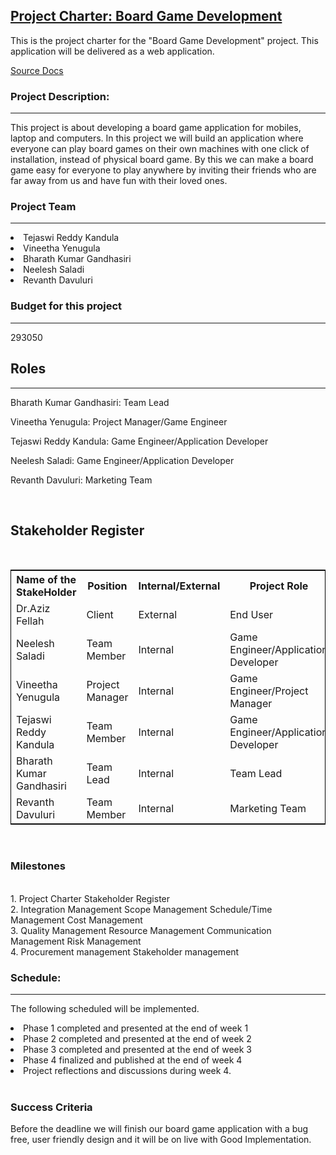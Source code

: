 <!DOCTYPE html>
<html lang="en">
<head>
  <meta charset="utf-8">
  <link rel="stylesheet" href="https://stackpath.bootstrapcdn.com/bootstrap/4.3.1/css/bootstrap.min.css">
  <link rel="stylesheet" href="https://stackpath.bootstrapcdn.com/bootstrap/4.3.1/js/bootstrap.min.js">
  <link rel="stylesheet" href="https://stackpath.bootstrapcdn.com/bootstrap/4.3.1/js/bootstrap.bundle.min.js">
</head>
<body>
<div class="container">
<nav class="navbar navbar-expand-lg navbar-light fixed-top py-3" id="mainNav">
        <a class="navbar-brand js-scroll-trigger" href="#"> 
		<h1>
            Project Charter: Board Game Development
			</h1>
</a>
        
</nav>
</div>
<p>This is the project charter for the "Board Game Development" project. This application will be delivered as a web application.</p>
        <a href="https://github.com/vineetha1996/BoardGameDevelopment">Source Docs</a>
<div class="container">
<h3>Project Description:</h3><hr />
<p>This project is about developing a board game application for mobiles, laptop and computers. In this project we will build an application where everyone can play board games on their own machines with one click of installation, instead of physical board game. By this we can make a board game easy for everyone to play anywhere by inviting their friends who are far away from us and have fun with their loved ones.</p>
<h3>Project Team</h3><hr />
 <li>Tejaswi Reddy Kandula</li>
 <li>Vineetha Yenugula</li>
 <li>Bharath Kumar Gandhasiri</li>
 <li>Neelesh Saladi</li>
 <li>Revanth Davuluri</li>

 <h3>Budget for this project</h3><hr/>
<p>293050</p>
<h2> Roles</h2><hr/>
<p>Bharath Kumar Gandhasiri: Team Lead</p>

<p>Vineetha Yenugula: Project Manager/Game Engineer</p>

<p>Tejaswi Reddy Kandula: Game Engineer/Application Developer</p>

<p>Neelesh Saladi: Game Engineer/Application Developer</p>

<p>Revanth Davuluri: Marketing Team</p>
<br>
<h2>Stakeholder Register</h2><br>
<table style="width:100%;border: 1px solid black;">
  <tr>
    <th>Name of the StakeHolder</th>
    <th>Position</th> 
    <th>Internal/External</th>
	   <th>Project Role</th>
	  <th>Contact Information</th>
  </tr>
  <tr>
    <td>Dr.Aziz Fellah</td>
    <td>Client</td>
	 <td>External</td> 
	 <td>End User</td>
	  <td>AFELLAH@nwmissouri.edu</td> 
  </tr>
  <tr>
    <td>Neelesh Saladi</td>
    <td>Team Member</td>  
	 <td>Internal</td> 
	 <td>Game Engineer/Application Developer</td>
	  <td>S538300@nwmissouri.edu</td> 
  </tr>
  <tr>
    <td>Vineetha Yenugula</td>
    <td>Project Manager</td> 
	 <td>Internal</td> 
	 <td>Game Engineer/Project Manager</td>
	  <td>S538312@nwmissouri.edu</td> 
  </tr>
  <tr>
    <td>Tejaswi Reddy Kandula</td>
    <td>Team Member</td> 
	 <td>Internal</td> 
	 <td>Game Engineer/Application Developer</td>
	  <td>S538309@nwmissouri.edu</td> 
  </tr>
<tr>
    <td>Bharath Kumar Gandhasiri</td>
    <td>Team Lead</td> 
	 <td> Internal</td> 
	 <td>Team Lead</td>
	  <td>S538366@nwmissouri.edu</td> 
  </tr>
  <tr>
    <td>Revanth Davuluri</td>
    <td>Team Member</td> 
	 <td>Internal</td> 
	 <td>Marketing Team</td>
	  <td>S534917@nwmissouri.edu</td> 
  </tr>
</table>
<br> 
<h3>Milestones</h3><hr />
<br>
1. Project Charter
Stakeholder Register
<br>
2.
Integration Management
Scope Management
Schedule/Time Management
Cost Management
<br>
3.
Quality Management
Resource Management
Communication Management
Risk Management
<br>
4.
Procurement management
Stakeholder management
<br>
 <h3>Schedule:</h3>
 <hr />
 <p>The following scheduled will be implemented.</p>
<li>Phase 1 completed and presented at the end of week 1</li>
<li>Phase 2 completed and presented at the end of week 2</li>
<li>Phase 3 completed and presented at the end of week 3</li>
<li>Phase 4 finalized and published at the end of week 4</li>
<li>Project reflections and discussions during week 4.</li>
<br>
<h3>Success Criteria</h3>
<hr />
<p>Before the deadline we will finish our board game application with a bug free, user friendly design and it will be on live with Good Implementation.</p> 
 </body>
</html>


